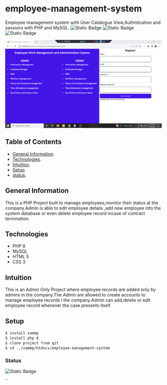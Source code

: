 # employee-management-system
Employee management system with User Catalogue View,Authntication and sessions with PHP and MySQL.
![Static Badge](https://img.shields.io/badge/open%20with%20visual%20studio%20code-blue)
![Static Badge](https://img.shields.io/badge/php%20-%20purple)
![Static Badge](https://img.shields.io/badge/xammp%20-%20orange)

![Project Banner](/employer.jpg)

## Table of Contents
* [General Information](#genral-info).
* [Technologies](#technologies).
* [Intuition](#intuition).
* [Setup](#setup).
* [status](#status).

## General Information
This is a PHP Project built to manage employees,monitor their status at the company.Admin is able to edit employee details ,add new employee 
into the system database or even delete employee record incase of contract termination.
## Technologies
* PHP 8
* MySQL
* HTML 5
* CSS 3
## Intuition
This is an Admin Only Project where employee records are added only by admins in the company.The Admin are allowed to create accounts to manage 
employee records i the company.Admin can add,delete or edit employee record whenever the case presents itself.

## Setup
```
$ install xammp
$ install php 8
$ clone project from git
$ cd ../xammp/htdocs/employee-management-system

```
### Status
![Static Badge](https://img.shields.io/badge/development%20-%20green)


``
